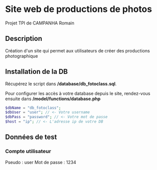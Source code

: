 # Site web de productions de photos
Projet TPI de CAMPANHA Romain

## Description
Création d'un site qui permet aux utilisateurs de créer des productions photographique

## Installation de la DB
Récupérez le script dans **/database/db_fotoclass.sql**.

Pour configurer les accès à votre database depuis le site, rendez-vous ensuite dans **/model/functions/database.php**
```php
$dbName = "db_fotoclass";
$dbUser = "user"; // <- Votre username
$dbPass = "password"; // <- Votre mot de passe
$host = "ip"; // <- L'adresse ip de votre DB
```

## Données de test

### Compte utilisateur
Pseudo : user 
Mot de passe : 1234

